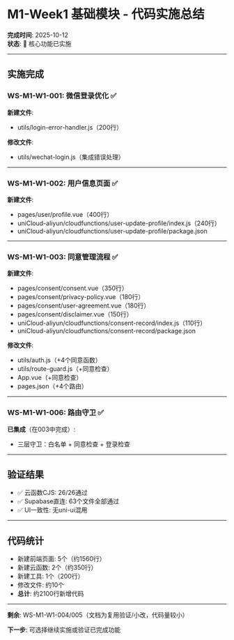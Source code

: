# M1-Week1 基础模块 - 代码实施总结

**完成时间**: 2025-10-12  
**状态**: 🚀 核心功能已实施

---

## 实施完成

### WS-M1-W1-001: 微信登录优化 ✅

**新建文件**:
- utils/login-error-handler.js（200行）

**修改文件**:
- utils/wechat-login.js（集成错误处理）

---

### WS-M1-W1-002: 用户信息页面 ✅

**新建文件**:
- pages/user/profile.vue（400行）
- uniCloud-aliyun/cloudfunctions/user-update-profile/index.js（240行）
- uniCloud-aliyun/cloudfunctions/user-update-profile/package.json

---

### WS-M1-W1-003: 同意管理流程 ✅

**新建文件**:
- pages/consent/consent.vue（350行）
- pages/consent/privacy-policy.vue（180行）
- pages/consent/user-agreement.vue（180行）
- pages/consent/disclaimer.vue（150行）
- uniCloud-aliyun/cloudfunctions/consent-record/index.js（110行）
- uniCloud-aliyun/cloudfunctions/consent-record/package.json

**修改文件**:
- utils/auth.js（+4个同意函数）
- utils/route-guard.js（+同意检查）
- App.vue（+同意检查）
- pages.json（+4个路由）

---

### WS-M1-W1-006: 路由守卫 ✅

**已集成**（在003中完成）:
- 三层守卫：白名单 + 同意检查 + 登录检查

---

## 验证结果

- ✅ 云函数CJS: 26/26通过
- ✅ Supabase直连: 63个文件全部通过
- ✅ UI一致性: 无uni-ui混用

---

## 代码统计

- 新建前端页面: 5个（约1560行）
- 新建云函数: 2个（约350行）
- 新建工具: 1个（200行）
- 修改文件: 约10个
- **总计**: 约2100行新增代码

---

**剩余**: WS-M1-W1-004/005（文档为复用验证/小改，代码量较小）

**下一步**: 可选择继续实施或验证已完成功能

